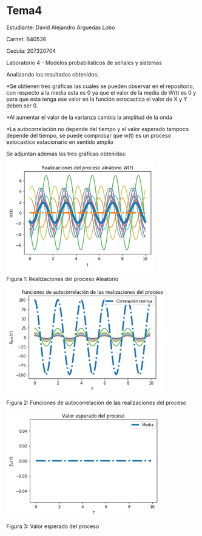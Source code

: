 # Tema4

Estudiante: David Alejandro Arguedas Lobo

Carnet: B40536

Cedula: 207320704

Laboratorio 4 - Modelos probabilísticos de señales y sistemas

Analizando los resultados obtenidos:

*Se obtienen tres gráficas las cuales se pueden observar en el repositorio, con respecto a la media esta es 0 ya que el valor de la media de W(t) es 0 y para que esta tenga ese valor en la función estocastica el valor de X y Y deben ser 0.

*Al aumentar el valor de la varianza cambia la amplitud de la onda


*La autocorrelación no depende del tiempo y el valor esperado tampoco depende del tiempo, se puede comprobar que w(t) es un proceso estocastico estacionario en sentido amplio 



Se adjuntan además las tres gráficas obtenidas:

![GitHub Figure_1](/Figure_1.png)

Figura 1: Realizaciones del proceso Aleatorio



![GitHub Figure_2](/Figure_2.png)

Figura 2: Funciones de autocorrelación de las realizaciones del proceso



![GitHub Figure_3](/Figure_3.png)


Figura 3: Valor esperado del proceso



